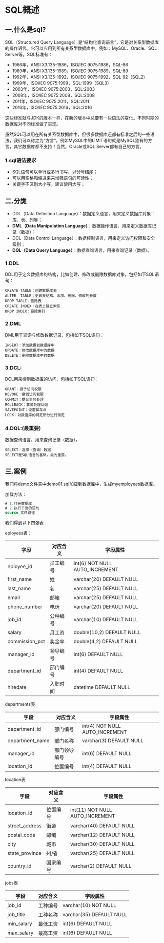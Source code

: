 # SQL概述

## 一.什么是sql?

SQL（Structured Query Language）是“结构化查询语言”，它是对关系型数据库的操作语言。它可以应用到所有关系型数据库中，例如：MySQL、Oracle、SQL Server等。SQL标准有：

- 1986年，ANSI X3.135-1986，ISO/IEC 9075:1986，SQL-86
- 1989年，ANSI X3.135-1989，ISO/IEC 9075:1989，SQL-89
- 1992年，ANSI X3.135-1992，ISO/IEC 9075:1992，SQL-92（SQL2）
- 1999年，ISO/IEC 9075:1999，SQL:1999（SQL3）
- 2003年，ISO/IEC 9075:2003，SQL:2003
- 2008年，ISO/IEC 9075:2008，SQL:2008
- 2011年，ISO/IEC 9075:2011，SQL:2011
- 2016年，ISO/IEC 9075:2016，SQL:2016

这些标准就与JDK的版本一样，在新的版本中总要有一些语法的变化。不同时期的数据库对不同标准做了实现。

虽然SQL可以用在所有关系型数据库中，但很多数据库还都有标准之后的一些语法，我们可以称之为“方言”。例如MySQL中的LIMIT语句就是MySQL独有的方言，其它数据库都不支持！当然，Oracle或SQL Server都有自己的方言。

### 1.sql语法要求

- SQL语句可以单行或多行书写，以分号结尾；
- 可以用空格和缩进来来增强语句的可读性；
- 关键字不区别大小写，建议使用大写；

## 二.分类

- DDL（Data Definition Language）：数据定义语言，用来定义数据库对象：库、表、列等；
- **DML（Data Manipulation Language）**：数据操作语言，用来定义数据库记录（数据）；
- DCL（Data Control Language）：数据控制语言，用来定义访问权限和安全级别；
- **DQL（Data Query Language）**：数据查询语言，用来查询记录（数据）。

### 1.DDL

DDL用于定义数据库的结构，比如创建、修改或删除数据库对象，包括如下SQL语句：

```mysql
CREATE TABLE：创建数据库表
ALTER  TABLE：更改表结构、添加、删除、修改列长度
DROP TABLE：删除表
CREATE INDEX：在表上建立索引
DROP INDEX：删除索引
```

### 2.DML

DML用于查询与修改数据记录，包括如下SQL语句：

```mysql
INSERT：添加数据到数据库中
UPDATE：修改数据库中的数据
DELETE：删除数据库中的数据
```

### 3.DCL:

DCL用来控制数据库的访问，包括如下SQL语句：

```mysql
GRANT：授予访问权限
REVOKE：撤销访问权限
COMMIT：提交事务处理
ROLLBACK：事务处理回退
SAVEPOINT：设置保存点
LOCK：对数据库的特定部分进行锁定
```

### 4.DQL:(最重要)

数据查询语言，用来查询记录（数据）。

```mysql
SELECT：选择（查询）数据
SELECT是SQL语言的基础，最为重要。
```

## 三.案例

我们将demo文件夹中demo01.sql加载到数据库中，生成myemployees数据库。

加载方法：

```sql
# 1.打开数据库
# 2.执行下面的语句
source 文件路径
```

我们得到以下四张表

eployees表：

| 字段           | 对应含义 | 字段属性                       |
| -------------- | -------- | ------------------------------ |
| eployee_id     | 员工编号 | int(6) NOT NULL AUTO_INCREMENT |
| first_name     | 姓       | varchar(20) DEFAULT NULL       |
| last_name      | 名       | varchar(25) DEFAULT NULL       |
| email          | 邮箱     | varchar(25) DEFAULT NULL       |
| phone_number   | 电话     | varchar(20) DEFAULT NULL       |
| job_id         | 公种编号 | varchar(10) DEFAULT NULL       |
| salary         | 月工资   | double(10,2) DEFAULT NULL      |
| commission_pct | 奖金率   | double(4,2) DEFAULT NULL       |
| manager_id     | 领导编号 | int(6) DEFAULT NULL            |
| department_id  | 部门编号 | int(4) DEFAULT NULL            |
| hiredate       | 入职时间 | datetime DEFAULT NULL          |

departments表

| 字段            | 对应含义     | 字段属性                       |
| --------------- | ------------ | ------------------------------ |
| department_id   | 部门编号     | int(4) NOT NULL AUTO_INCREMENT |
| department_name | 部门名称     | varchar(3) DEFAULT NULL        |
| manager_id      | 部门领导编号 | int(6) DEFAULT NULL            |
| location_id     | 位置编号     | int(4) DEFAULT NULL            |

location表

| 字段           | 对应含义 | 字段属性                        |
| -------------- | -------- | ------------------------------- |
| location_id    | 位置编号 | int(11) NOT NULL AUTO_INCREMENT |
| street_address | 街道     | varchar(40) DEFAULT NULL        |
| postal_code    | 邮编     | varchar(12) DEFAULT NULL        |
| city           | 城市     | varchar(30) DEFAULT NULL        |
| state_province | 州/省    | varchar(25) DEFAULT NULL        |
| country_id     | 国家编号 | varchar(2) DEFAULT NULL         |

jobs表

| 字段       | 对应含义 | 字段属性                 |
| ---------- | -------- | ------------------------ |
| job_id     | 工种编号 | varchar(10) NOT NULL     |
| job_title  | 工种名称 | varchar(35) DEFAULT NULL |
| min_salary | 最低工资 | int(6) DEFAULT NULL      |
| max_salary | 最高工资 | int(6) DEFAULT NULL      |

